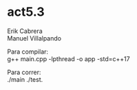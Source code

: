 # act5.3

Erik Cabrera   
Manuel Villalpando  

Para compilar:   
g++ main.cpp -lpthread -o app -std=c++17   
  
Para correr:   
./main ./test. 
